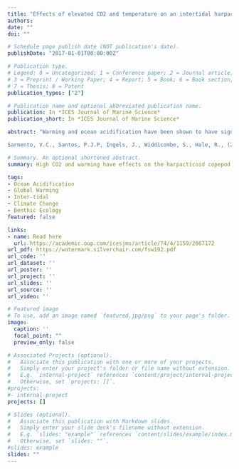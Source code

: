 ```yaml
---
title: "Effects of elevated CO2 and temperature on an intertidal harpacticoid copepod community"
authors:
date: ""
doi: ""

# Schedule page publish date (NOT publication's date).
publishDate: "2017-01-01T00:00:00Z"

# Publication type.
# Legend: 0 = Uncategorized; 1 = Conference paper; 2 = Journal article;
# 3 = Preprint / Working Paper; 4 = Report; 5 = Book; 6 = Book section;
# 7 = Thesis; 8 = Patent
publication_types: ["2"]

# Publication name and optional abbreviated publication name.
publication: In *ICES Journal of Marine Science*
publication_short: In *ICES Journal of Marine Science*

abstract: "Warming and ocean acidification have been shown to have significant impacts on marine organisms. However, none studies have addressed the impact of these two stressors on harpacticoid copepod community structure. A mesocosm experiment was conducted to assess the potential interactive impact of different levels of elevated CO2 and temperature on an intertidal harpacticoid copepod community. Artificial substrate units (ASUs) colonized by meiofauna from the extreme low intertidal zone were exposed to eight experimental treatments (four pH levels: 8.0, 7.7, 7.3 and 6.7, crossed with two temperature levels: 12 and 16 C). After 60 days exposure communities were significantly affected by both stressors. The dominant harpacticoid species were mainly affected at treatments held at pH 6.7, but with divergent biological response patterns. At pH 6.7 Tisbe sp and Ectinosoma sp2 exhibited important density reductions, while considerable density increases were observed for Amphiascus longarticulatus and Amphiascoides golikovi. This study has demonstrated that elevated levels of CO2 and ocean warming may have substantial effects on the structure of harpacticoid communities. Importantly, the increase in malformations observed at pH 6.7 indicated that we need to consider sub-lethal effects that could have consequences for populations after long periods of exposure.

Sarmento, V.C., Santos, P.J.P, Ingels, J., Widdicombe, S., Hale, R., (2017) Effects of elevated CO2 and temperature on an intertidal harpacticoid copepod community..ICES Journal of Marine Science 74:1159-1169."

# Summary. An optional shortened abstract.
summary: High CO2 and warming have effects on the harpacticoid copepod community structure. Communities weer affected by both stressors with species malformations observed at pH 6.7. Sub-lethal effects could have consequences for populations in the long-term.

tags:
- Ocean Acidification
- Global Warming
- Inter-tidal
- Climate Change
- Benthic Ecology
featured: false

links:
- name: Read here
  url: https://academic.oup.com/icesjms/article/74/4/1159/2667172
url_pdf: https://watermark.silverchair.com/fsw192.pdf
url_code: ''
url_dataset: ''
url_poster: ''
url_project: ''
url_slides: ''
url_source: ''
url_video: ''

# Featured image
# To use, add an image named `featured.jpg/png` to your page's folder. 
image:
  caption: ''
  focal_point: ""
  preview_only: false

# Associated Projects (optional).
#   Associate this publication with one or more of your projects.
#   Simply enter your project's folder or file name without extension.
#   E.g. `internal-project` references `content/project/internal-project/index.md`.
#   Otherwise, set `projects: []`.
#projects:
#- internal-project
projects: []

# Slides (optional).
#   Associate this publication with Markdown slides.
#   Simply enter your slide deck's filename without extension.
#   E.g. `slides: "example"` references `content/slides/example/index.md`.
#   Otherwise, set `slides: ""`.
#slides: example
slides: ""
---
```

